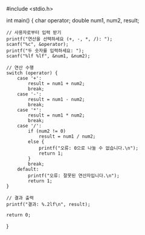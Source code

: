#include <stdio.h>

int main() {
    char operator;
    double num1, num2, result;

    // 사용자로부터 입력 받기
    printf("연산을 선택하세요 (+, -, *, /): ");
    scanf("%c", &operator);
    printf("두 숫자를 입력하세요: ");
    scanf("%lf %lf", &num1, &num2);

    // 연산 수행
    switch (operator) {
        case '+':
            result = num1 + num2;
            break;
        case '-':
            result = num1 - num2;
            break;
        case '*':
            result = num1 * num2;
            break;
        case '/':
            if (num2 != 0)
                result = num1 / num2;
            else {
                printf("오류: 0으로 나눌 수 없습니다.\n");
                return 1;
            }
            break;
        default:
            printf("오류: 잘못된 연산자입니다.\n");
            return 1;
    }

    // 결과 출력
    printf("결과: %.2lf\n", result);

    return 0;
}
